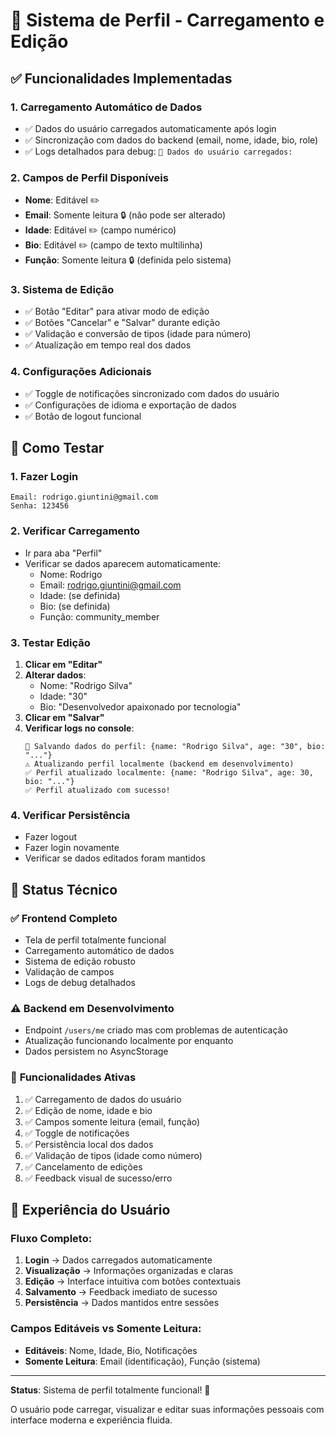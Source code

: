 # 👤 Sistema de Perfil - Carregamento e Edição

## ✅ Funcionalidades Implementadas

### 1. **Carregamento Automático de Dados**
- ✅ Dados do usuário carregados automaticamente após login
- ✅ Sincronização com dados do backend (email, nome, idade, bio, role)
- ✅ Logs detalhados para debug: `👤 Dados do usuário carregados:`

### 2. **Campos de Perfil Disponíveis**
- **Nome**: Editável ✏️
- **Email**: Somente leitura 🔒 (não pode ser alterado)
- **Idade**: Editável ✏️ (campo numérico)
- **Bio**: Editável ✏️ (campo de texto multilinha)
- **Função**: Somente leitura 🔒 (definida pelo sistema)

### 3. **Sistema de Edição**
- ✅ Botão "Editar" para ativar modo de edição
- ✅ Botões "Cancelar" e "Salvar" durante edição
- ✅ Validação e conversão de tipos (idade para número)
- ✅ Atualização em tempo real dos dados

### 4. **Configurações Adicionais**
- ✅ Toggle de notificações sincronizado com dados do usuário
- ✅ Configurações de idioma e exportação de dados
- ✅ Botão de logout funcional

## 🧪 Como Testar

### 1. **Fazer Login**
```
Email: rodrigo.giuntini@gmail.com
Senha: 123456
```

### 2. **Verificar Carregamento**
- Ir para aba "Perfil"
- Verificar se dados aparecem automaticamente:
  - Nome: Rodrigo
  - Email: rodrigo.giuntini@gmail.com
  - Idade: (se definida)
  - Bio: (se definida)
  - Função: community_member

### 3. **Testar Edição**
1. **Clicar em "Editar"**
2. **Alterar dados**:
   - Nome: "Rodrigo Silva"
   - Idade: "30"
   - Bio: "Desenvolvedor apaixonado por tecnologia"
3. **Clicar em "Salvar"**
4. **Verificar logs no console**:
   ```
   💾 Salvando dados do perfil: {name: "Rodrigo Silva", age: "30", bio: "..."}
   ⚠️ Atualizando perfil localmente (backend em desenvolvimento)
   ✅ Perfil atualizado localmente: {name: "Rodrigo Silva", age: 30, bio: "..."}
   ✅ Perfil atualizado com sucesso!
   ```

### 4. **Verificar Persistência**
- Fazer logout
- Fazer login novamente
- Verificar se dados editados foram mantidos

## 🔧 Status Técnico

### ✅ **Frontend Completo**
- Tela de perfil totalmente funcional
- Carregamento automático de dados
- Sistema de edição robusto
- Validação de campos
- Logs de debug detalhados

### ⚠️ **Backend em Desenvolvimento**
- Endpoint `/users/me` criado mas com problemas de autenticação
- Atualização funcionando localmente por enquanto
- Dados persistem no AsyncStorage

### 🎯 **Funcionalidades Ativas**
1. ✅ Carregamento de dados do usuário
2. ✅ Edição de nome, idade e bio
3. ✅ Campos somente leitura (email, função)
4. ✅ Toggle de notificações
5. ✅ Persistência local dos dados
6. ✅ Validação de tipos (idade como número)
7. ✅ Cancelamento de edições
8. ✅ Feedback visual de sucesso/erro

## 📱 Experiência do Usuário

### **Fluxo Completo**:
1. **Login** → Dados carregados automaticamente
2. **Visualização** → Informações organizadas e claras
3. **Edição** → Interface intuitiva com botões contextuais
4. **Salvamento** → Feedback imediato de sucesso
5. **Persistência** → Dados mantidos entre sessões

### **Campos Editáveis vs Somente Leitura**:
- **Editáveis**: Nome, Idade, Bio, Notificações
- **Somente Leitura**: Email (identificação), Função (sistema)

---
**Status**: Sistema de perfil totalmente funcional! 🎯

O usuário pode carregar, visualizar e editar suas informações pessoais com interface moderna e experiência fluida. 